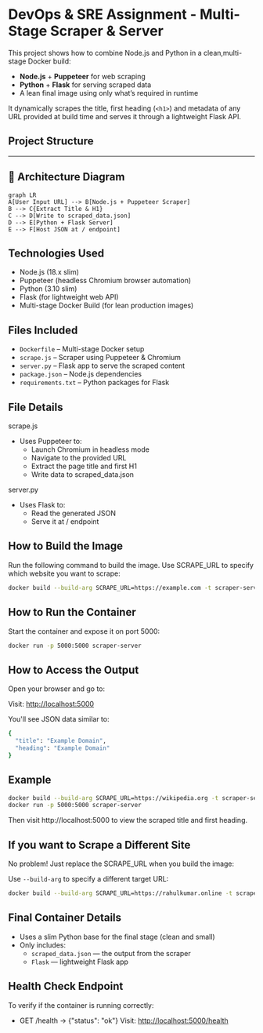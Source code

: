 # DevOps & SRE Assignment - Multi-Stage Scraper & Server

This project shows how to combine Node.js and Python in a clean,multi-stage Docker build:

- **Node.js** + **Puppeteer** for web scraping
- **Python** + **Flask** for serving scraped data
- A lean final image using only what’s required in runtime

It dynamically scrapes the title, first heading (`<h1>`) and metadata of any URL provided at build time and serves it through a lightweight Flask API.

## Project Structure
---

## 📸 Architecture Diagram

```mermaid
graph LR
A[User Input URL] --> B[Node.js + Puppeteer Scraper]
B --> C{Extract Title & H1}
C --> D[Write to scraped_data.json]
D --> E[Python + Flask Server]
E --> F[Host JSON at / endpoint]
```

## Technologies Used
- Node.js (18.x slim)
- Puppeteer (headless Chromium browser automation)
- Python (3.10 slim)
- Flask (for lightweight web API)
- Multi-stage Docker Build (for lean production images)

## Files Included

- `Dockerfile` – Multi-stage Docker setup
- `scrape.js` – Scraper using Puppeteer & Chromium
- `server.py` – Flask app to serve the scraped content
- `package.json` – Node.js dependencies
- `requirements.txt` – Python packages for Flask

## File Details
scrape.js
- Uses Puppeteer to:
  - Launch Chromium in headless mode
  - Navigate to the provided URL
  - Extract the page title and first H1
  - Write data to scraped_data.json

server.py
- Uses Flask to:
  - Read the generated JSON
  - Serve it at / endpoint

## How to Build the Image
Run the following command to build the image.
Use SCRAPE_URL to specify which website you want to scrape:
```bash
docker build --build-arg SCRAPE_URL=https://example.com -t scraper-server .
```

## How to Run the Container
Start the container and expose it on port 5000:
```bash
docker run -p 5000:5000 scraper-server
```

## How to Access the Output
Open your browser and go to:

Visit: [http://localhost:5000](http://localhost:5000)

You'll see JSON data similar to:

```bash
{
  "title": "Example Domain",
  "heading": "Example Domain"
}
```

## Example
```bash
docker build --build-arg SCRAPE_URL=https://wikipedia.org -t scraper-server .
docker run -p 5000:5000 scraper-server
```
Then visit http://localhost:5000 to view the scraped title and first heading.


## If you want to Scrape a Different Site
No problem! Just replace the SCRAPE_URL when you build the image:

Use `--build-arg` to specify a different target URL:

```bash
docker build --build-arg SCRAPE_URL=https://rahulkumar.online -t scraper-server .
```


## Final Container Details

- Uses a slim Python base for the final stage (clean and small)
- Only includes:
  - `scraped_data.json` — the output from the scraper
  - `Flask` — lightweight Flask app

## Health Check Endpoint

To verify if the container is running correctly:

- GET /health → {"status": "ok"}
Visit: [http://localhost:5000/health](http://localhost:5000/health)
